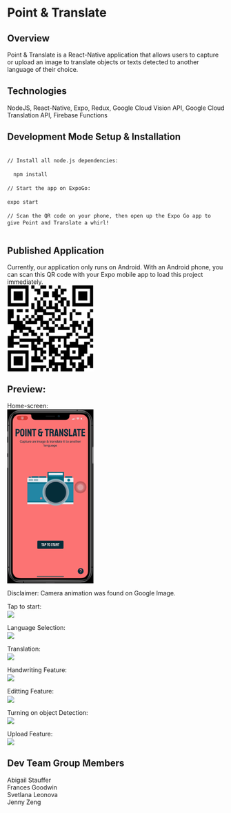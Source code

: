 # Point & Translate

## Overview

Point & Translate is a React-Native application that allows users to capture or upload an image to translate objects or texts detected to another language of their choice.


## Technologies
NodeJS, React-Native, Expo, Redux, Google Cloud Vision API, Google Cloud Translation API, Firebase Functions


## Development Mode Setup & Installation
```

// Install all node.js dependencies:

  npm install

// Start the app on ExpoGo:

expo start

// Scan the QR code on your phone, then open up the Expo Go app to give Point and Translate a whirl!


```

## Published Application
Currently, our application only runs on Android. With an Android phone, you can scan this QR code
with your Expo mobile app to load this project immediately.
<br>
<img src="/github-screenshots/QR-instructions.png" width=200 align=center>


## Preview:

Home-screen:
<br>
<img src="/github-screenshots/Homescreen.gif" width=200 align=center>

Disclaimer: Camera animation was found on Google Image.

Tap to start:
<br>
<img src="/github-screenshots/TaptoStart.gif" width=200 align=center>


Language Selection:
<br>
<img src="/github-screenshots/LanguageSelection.gif" width=200 align=center>


Translation:
<br>
<img src="/github-screenshots/Translation.gif" width=200 align=center>

Handwriting Feature:
<br>
<img src="/github-screenshots/Handwriting.gif" width=200 align=center>

Editting Feature:
<br>
<img src="/github-screenshots/Editting.gif" width=200 align=center>

Turning on object Detection:
<br>
<img src="/github-screenshots/Object.gif" width=200 align=center>

Upload Feature:
<br>
<img src="/github-screenshots/Upload.gif" width=200 align=center>



## Dev Team Group Members
Abigail Stauffer <br>
Frances Goodwin <br>
Svetlana Leonova <br>
Jenny Zeng <br>
